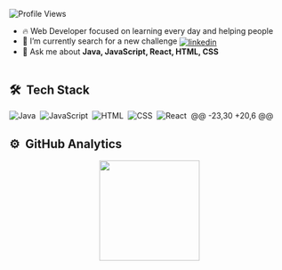 <p align="left"> <img src="https://komarev.com/ghpvc/?username=tiagocncosta&color=red" alt="Profile Views" /> </p>

- 🔥 Web Developer focused on learning every day and helping people
- 🔭 I’m currently search for a new challenge <a href="https://www.linkedin.com/in/tiago-costa-0a466018b/" target="_blank">
  <img align="center" src="https://img.shields.io/badge/-LinkedIn-05122A?style=flat&logo=linkedin" alt="linkedin"/></a>
- 💬 Ask me about **Java, JavaScript, React, HTML, CSS**
<br><br>
## 🛠 &nbsp;Tech Stack

![Java](https://img.shields.io/badge/Java-ED8B00?style=for-the-badge&logo=java&logoColor=whit)&nbsp;
![JavaScript](https://img.shields.io/badge/JavaScript-323330?style=for-the-badge&logo=javascript&logoColor=F7DF1E)&nbsp;
![HTML](https://img.shields.io/badge/HTML-239120?style=for-the-badge&logo=html5&logoColor=white)&nbsp;
![CSS](https://img.shields.io/badge/CSS-239120?&style=for-the-badge&logo=css3&logoColor=white)&nbsp;
![React](https://img.shields.io/badge/React-20232A?style=for-the-badge&logo=react&logoColor=61DAFB)&nbsp;
	@@ -23,30 +20,6 @@
## ⚙️ &nbsp;GitHub Analytics

<div align="center">
<img height="180em" src="https://github-readme-stats.vercel.app/api/top-langs/?username=tiagocncosta&layout=compact&theme=dracula" />
</div>
<br>
